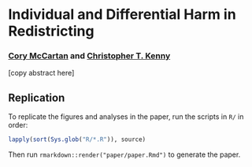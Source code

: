 # Individual and Differential Harm in Redistricting

### [Cory McCartan](https://corymccartan.github.io) and [Christopher T. Kenny](https://www.christophertkenny.com)

[copy abstract here]

## Replication

To replicate the figures and analyses in the paper, run the scripts in `R/` in order:

``` r
lapply(sort(Sys.glob("R/*.R")), source)
```

Then run `rmarkdown::render("paper/paper.Rmd")` to generate the paper.

